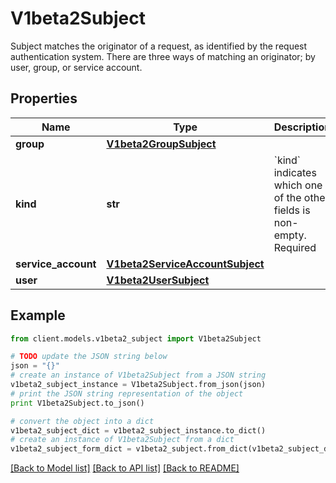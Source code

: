 # V1beta2Subject

Subject matches the originator of a request, as identified by the request authentication system. There are three ways of matching an originator; by user, group, or service account.

## Properties
Name | Type | Description | Notes
------------ | ------------- | ------------- | -------------
**group** | [**V1beta2GroupSubject**](V1beta2GroupSubject.md) |  | [optional] 
**kind** | **str** | &#x60;kind&#x60; indicates which one of the other fields is non-empty. Required | 
**service_account** | [**V1beta2ServiceAccountSubject**](V1beta2ServiceAccountSubject.md) |  | [optional] 
**user** | [**V1beta2UserSubject**](V1beta2UserSubject.md) |  | [optional] 

## Example

```python
from client.models.v1beta2_subject import V1beta2Subject

# TODO update the JSON string below
json = "{}"
# create an instance of V1beta2Subject from a JSON string
v1beta2_subject_instance = V1beta2Subject.from_json(json)
# print the JSON string representation of the object
print V1beta2Subject.to_json()

# convert the object into a dict
v1beta2_subject_dict = v1beta2_subject_instance.to_dict()
# create an instance of V1beta2Subject from a dict
v1beta2_subject_form_dict = v1beta2_subject.from_dict(v1beta2_subject_dict)
```
[[Back to Model list]](../README.md#documentation-for-models) [[Back to API list]](../README.md#documentation-for-api-endpoints) [[Back to README]](../README.md)


